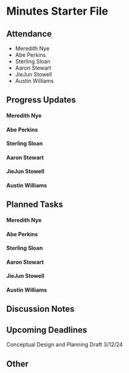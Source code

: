 # Minutes Starter File

## Attendance
   - Meredith Nye
   - Abe Perkins
   - Sterling Sloan
   - Aaron Stewart
   - JieJun Stowell
   - Austin Williams

## Progress Updates
#### Meredith Nye
#### Abe Perkins
#### Sterling Sloan
#### Aaron Stewart
#### JieJun Stowell
#### Austin Williams

## Planned Tasks
#### Meredith Nye
#### Abe Perkins
#### Sterling Sloan
#### Aaron Stewart
#### JieJun Stowell
#### Austin Williams

## Discussion Notes

## Upcoming Deadlines
Conceptual Design and Planning Draft 3/12/24

## Other
